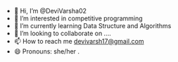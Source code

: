 - 👋 Hi, I’m @DeviVarsha02
- 👀 I’m interested in competitive programming
- 🌱 I’m currently learning Data Structure and Algorithms
- 💞️ I’m looking to collaborate on ....
- 📫 How to reach me devivarsh17@gmail.com
- 😄 Pronouns: she/her
.

<!---
DeviVarsha02/DeviVarsha02 is a ✨ special ✨ repository because its `README.md` (this file) appears on your GitHub profile.
You can click the Preview link to take a look at your changes.
--->
